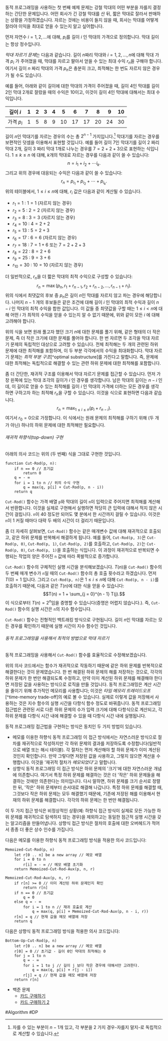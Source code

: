 동적 프로그래밍을 사용하는 첫 번째 예제 문제는 강철 막대의 어떤 부분을 자를지 결정하는 간단한 문제입니다. 어떤 회사가 긴 강철 막대를 산 뒤, 짧은 막대로 잘라서 판매하는 상황을 가정하겠습니다. 자르는 것에는 비용이 들지 않을 때, 회사는 막대를 어떻게 잘라야 이익을 최대로 얻을 수 있는지 알고 싶어합니다.

먼저 자연수 $i = 1, 2, \dots$에 대해, $p_i$를 길이 $i$ 인 막대의 가격으로 정의합니다. 막대 길이는 항상 정수입니다.

*막대 자르기 문제*는 다음과 같습니다. 길이 $n$짜리 막대와 $i = 1, 2, \dots, n$에 대해 막대 가격 $p_i$ 가 주어졌을 때, 막대를 자르고 팔아서 얻을 수 있는 최대 수익 $r_n$을 구해야 합니다. 여기서 길이 $n$ 짜리 막대의 가격 $p_n$은 충분히 크고, 최적해는 한 번도 자르지 않은 경우가 될 수도 있습니다.

예를 들어, 아래와 같이 길이에 대한 막대의 가격이 주어졌을 때, 길이 $4$인 막대를 길이 $2$인 막대 2개로 잘랐을 때의 수익은 $10$이고, 이것이 길이 $4$인 막대에 대해서는 최대 수익입니다.

| 길이 $i$   | 1   | 2   | 3   | 4   | 5   | 6   | 7   | 8   | 9   | 10  |
| -------- | --- | --- | --- | --- | --- | --- | --- | --- | --- | --- |
| 가격 $p_i$ | 1   | 5   | 8   | 9   | 10  | 17  | 17  | 20  | 24  | 30  |
길이 $n$인 막대기를 자르는 경우의 수는 총 $2^{n - 1}$ 가지입니다.[^1] 막대기를 자르는 경우를 보편적인 덧셈을 이용해서 표현할 것입니다. 예를 들어 길이 $7$인 막대기를 길이 $2$ 짜리 막대 2개, 길이 $3$ 짜리 막대 1개로 나누는 경우를 $7 = 2 + 2 + 3$으로 표현하는 식입니다. $1\le k\le n$ 에 대해,  $k$개의 막대로 자르는 경우를 다음과 같이 쓸 수 있습니다:
$$n = i_1 + i_2 + \cdots i_k.$$
그리고 위의 경우에 대응되는 수익은 다음과 같이 쓸 수 있습니다:
$$r_n = p_{i_1} + p_{i_2} + \cdots + p_{i_k}.$$
위의 테이블에서, $1\le i \le n$에 대해, $r_i$ 값은 다음과 같이 계산될 수 있습니다.
- $r_1 = 1$ : $1 = 1$ (자르지 않는 경우)
- $r_2 = 5$ : $2 = 2$ (자르지 않는 경우)
- $r_3 = 8$ : $3 = 3$ (자르지 않는 경우)
- $r_4 = 10$ : $4 = 2 + 2$
- $r_5 = 13$ : $5 = 2 + 3$
- $r_6 = 17$ : $6 = 6$ (자르지 않는 경우)
- $r_7 = 18$ : $7 = 1 + 6$ 또는 $7 = 2 + 2 + 3$
- $r_8 = 22$ : $8 = 2 + 6$
- $r_9 = 25$ : $9 = 3 + 6$
- $r_{10} = 30$ : $10 = 10$ (자르지 않는 경우)

더 일반적으로, $r_n$을 더 짧은 막대의 최적 수익으로 구성할 수 있습니다:
$$r_n = \max(p_n, r_1 + r_{n - 1}, r_2 + r_{n - 2}, \dots, r_{n - 1} + r_1).$$
위의 식에서 최댓값의 후보 중 $p_n$은 길이 $n$인 막대를 자르지 않고 파는 경우에 해당합니다. 나머지 $n - 1$ 개의 후보들은 같은 조건에 대해 길이 $i$ 인 막대의 최적 수익과 길이 $n - i$ 인 막대의 최적 수익을 합한 값입니다. 이 값들 중 최댓값을 구할 때는 $1\le i< n$에 대해 어떤 $i$ 가 최적의 수익을 얻을 수 있는지 알 수 없기 때문에, 위와 같이 모든 $i$ 에 대해 고려해야 합니다. 

위의 식을 보면 원래 풀고자 했던 크기 $n$에 대한 문제를 풀기 위해, 같은 형태의 더 작은 문제, 즉 더 작은 크기에 대한 문제를 풀어야 합니다. 한 번 자르면 두 조각을 막대 자르기 문제의 독립적인 대상으로 고려할 수 있습니다. 전체 최적해는 두 개의 관련된 하위 문제에 대한 최적해를 포함하며, 이 두 부분 각각에서의 수익을 최대화합니다. 막대 자르기 문제는 *최적 부분 구조*[^optimal substructure]를 가진다고 말합니다. 즉, 문제에 대한 최적해는 독립적으로 해결할 수 있는 관련 하위 문제에 대한 최적해를 포함합니다.

좀 더 간단한, 재귀적 구조를 이용해서 막대 자르기 문제를 접근할 수 있습니다. 먼저 가장 왼쪽에 있는 막대 조각의 길이가 $i$ 인 경우를 생각합니다. 남은 막대의 길이는 $n - i$ 인데, 이 길이로 얻을 수 있는 최적해를 길이 $i$ 인 막대의 가격에 더하는 모든 경우를 생각하면 구하고자 하는 최적해  $r_n$을 구할 수 있습니다. 이것을 식으로 표현하면 다음과 같습니다.
$$r_n = \max_{1\le i\le n}(p_i + r_{n - i}).$$
여기서 $r_0 = 0$으로 가정합니다. 이 식에서는 원래 문제의 최적해를 구하기 위해 (두 개가 아닌) 하나의 하위 문제에 대한 최적해만 필요합니다.
###### 재귀적 하향식(top-down) 구현
아래의 의사 코드는 위의 (두 번째) 식을 그대로 구현한 것입니다.
```pseudo
function Cut-Rod(p, n):
	if n == 0 // 초기값
		return 0
	q = - ∞
	for i = 1 to n // 위의 수식 구현
		q = max(q, p[i] + Cut-Rod(p, n - i))
	return q
```

`Cut-Rod()` 함수는 가격 배열 `p`와 막대의 길이 `n`이 입력으로 주어지면 최적해를 계산해서 반환합니다. 이것을 실제로 구현해서 실행하면 적당히 큰 입력에 대해서 적지 않은 시간이 걸립니다. `n`이 40 정도만 되어도 몇 분에서 한 시간까지 걸릴 수 있습니다. 이것은 `n`이 1 커질 때마다 대략 두 배의 시간이 더 걸리기 때문입니다.

좀 더 자세히 살펴보면, `Cut-Rod()` 함수는 같은 매개변수 값에 대해 재귀적으로 호출되고, 같은 하위 문제를 반복해서 해결하게 됩니다. 예를 들어, `Cut-Rod(p, 3)`은 `Cut-Rod(p, 0)`, `Cut-Rod(p, 1)`, `Cut-Rod(p, 2)`를 호출하고, `Cut-Rod(p, 2)`는 `Cut-Rod(p, 0)`, `Cut-Rod(p, 1)`을 호출하는 식입니다. 이 과정이 재귀적으로 반복되면 수행되는 작업의 양은 주어진 `n` 값에 따라 폭발적으로 증가합니다.

`Cut-Rod()` 함수의 구체적인 실행 시간을 분석해보겠습니다. $T(n)$을 `Cut-Rod()` 함수의 두 번째 매개 변수가 `n`일 때의 `Cut-Rod()` 함수의 총 호출 횟수라고 하겠습니다. 먼저 $T(0) = 1$ 입니다. 그리고 `Cut-Rod(p, n)`은 $1\le i\le n$에 대해 `Cut-Rod(p, n - i)`를 호출하기 때문에, 다음과 같은 $T(n)$에 대한 식을 얻을 수 있습니다:
$$T(n) = 1 + \sum_{j = 0}^{n - 1} T(j).$$
이 식으로부터 $T(n) = 2^n$임을 증명할 수 있습니다(증명은 어렵지 않습니다.). 즉, `Cut-Rod()` 함수의 실행 시간은 `n`의 지수 함수입니다.

`Cut-Rod()` 함수는 전형적인 백트래킹 방식으로 구현됩니다. 길이 $n$인 막대를 자르는 모든 경우를 확인하기 때문에 실행 시간이 지수 함수인 것입니다.
###### 동적 프로그래밍을 사용해서 최적의 방법으로 막대 자르기
동적 프로그래밍을 사용해서 `Cut-Rod()` 함수를 효율적으로 수정해보겠습니다.

위의 의사 코드에서는 함수가 재귀적으로 작동하기 때문에 같은 하위 문제를 반복적으로 해결한다는 것이 문제였습니다. 한 번 해결된 하위 문제의 해를 저장하는 것으로, 각각의 하위 문제가 한 번만 해결되도록 수정하고, 만약 이미 계산된 하위 문제를 해결해야 한다면 저장된 값을 사용하는 방식으로 로직을 만들 것입니다. 동적 프로그래밍은 계산 시간을 줄이기 위해 추가적인 메모리를 사용합니다; 이것은 *타임 메모리 트레이드오프*[^time-memory trade-off]의 예로 볼 수 있습니다. 실제로 이렇게 값을 저장해서 사용하는 것은 지수 함수의 실행 시간을 다항식 함수 정도로 바꿔줍니다. 동적 프로그래밍 접근법은 관련된 서로 다른 하위 문제의 수가 입력 크기에 대해 다항식으로 계산되고, 각 하위 문제를 다항식 시간 내에 해결할 수 있을 때 다항식 시간 내에 실행됩니다.

동적 프로그래밍 접근법을 구현하는 방식은 동치인 두 가지 방법이 있습니다.
- 메모를 이용한 하향식 동적 프로그래밍
  이 접근 방식에서는 자연스러운 방식으로 절차를 재귀적으로 작성하지만 각 하위 문제의 결과를 저장하도록 수정합니다(일반적으로 배열 또는 해시 테이블). 각 절차는 먼저 계산해야 할 하위 문제가 이미 계산된 것인지 확인합니다. 만약 그렇다면 저장된 값을 사용하고, 그렇지 않으면 계산을 수행합니다. 이것을 '재귀적 절차가 *메모되었다*'고 말합니다.
- 상향식 동적 프로그래밍
  이 접근 방식은 하위 문제의 '크기'에 대한 자연스러운 개념에 의존합니다. 여기서 특정 하위 문제를 해결하는 것은 더 '작은' 하위 문제들을 해결하는 것에만 의존한다는 의미입니다. 다시 말하면, 하위 문제를 크기 순서로 정렬한 뒤, '작은' 하위 문제부터 순서대로 해결해 나갑니다. 특정 하위 문제를 해결할 때, 그것보다 작은 하위 문제는 모두 해결했기 때문에, 기존에 저장된 해를 이용해서 현재의 하위 문제를 해결합니다. 각각의 하위 문제는 한 번만 해결됩니다.

이 두 가지 접근 방식은 비정상적인 상황(예: 하향식 접근 방식이 실제로 모든 가능한 하위 문제를 재귀적으로 탐색하지 않는 경우)을 제외하고는 동일한 점근적 실행 시간을 갖는 알고리즘을 만들어냅니다. 상향식 접근 방식은 절차의 호출에 대한 오버헤드가 적어서 종종 더 좋은 상수 인수를 가집니다.

다음은 메모를 이용한 하향식 동적 프로그래밍 방식을 적용한 의사 코드입니다:
```pseudo
Memoized-Cut-Rod(p, n)
	let r[0 .. n] be a new array // 메모 배열
	for i = 0 to n
		r[i] = - ∞ // 메모 배열 초기화
	return Memoized-Cut-Rod-Aux(p, n, r)

Memoized-Cut-Rod-Aux(p, n, r)
	if r[n] >= 0 // 이미 계산된 하위 문제인지 확인
		return r[n]
	if n == 0 // 초기값
		q = 0
	else q = - ∞
		for i = 1 to n // 재귀 호출로 계산
			q = max(q, p[i] + Memoized-Cut-Rod-Aux(p, n - i, r))
	r[n] = q // 현재 값을 메모 배열에 저장
	return q
```

다음은 상향식 동적 프로그래밍 방식을 적용한 의사 코드입니다:
```pseudo
Bottom-Up-Cut-Rod(p, n)
	let r[0 .. n] be a new array // 메모 배열
	r[0] = 0 // 초기값 - 길이 0인 막대의 최적해는 0
	for j = 1 to n
		q = - ∞
		for i = 1 to j // 길이 j 보다 작은 경우에 대해서만 고려한다.
			q = max(q, p[i] + r[j - i])
		r[j] = q // 현재 값을 메모 배열에 저장
	return r[n]
```





- 백준 문제
	- [카드 구매하기](https://www.acmicpc.net/problem/11052)
	- [카드 구매하기 2](https://www.acmicpc.net/problem/16194)

#Algorithm #DP 

[^1]: 자를 수 있는 부분이 $n - 1$개 있고, 각 부분을 2 가지 경우-자를지 말지-로 독립적으로 계산할 수 있습니다.